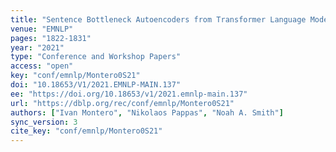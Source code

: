 ```yaml
---
title: "Sentence Bottleneck Autoencoders from Transformer Language Models."
venue: "EMNLP"
pages: "1822-1831"
year: "2021"
type: "Conference and Workshop Papers"
access: "open"
key: "conf/emnlp/Montero0S21"
doi: "10.18653/V1/2021.EMNLP-MAIN.137"
ee: "https://doi.org/10.18653/v1/2021.emnlp-main.137"
url: "https://dblp.org/rec/conf/emnlp/Montero0S21"
authors: ["Ivan Montero", "Nikolaos Pappas", "Noah A. Smith"]
sync_version: 3
cite_key: "conf/emnlp/Montero0S21"
---
```

